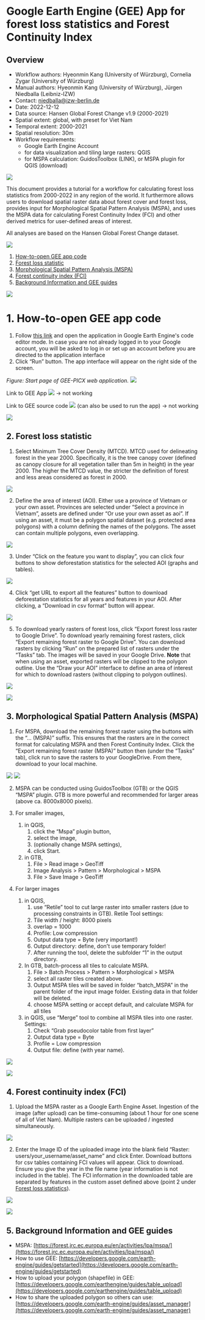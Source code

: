 # Google Earth Engine (GEE) App for forest loss statistics and Forest Continuity Index 

## Overview
* Workflow authors: Hyeonmin Kang (University of Würzburg), Cornelia Zygar (University of Würzburg)
* Manual authors: Hyeonmin Kang (University of Würzburg), Jürgen Niedballa (Leibniz-IZW)
* Contact: niedballa@izw-berlin.de
* Date: 2022-12-12
* Data source: Hansen Global Forest Change v1.9 (2000-2021)
* Spatial extent: global, with preset for Viet Nam
* Temporal extent: 2000-2021
* Spatial resolution: 30m
* Workflow requirements:
  * Google Earth Engine Account
  * for data visualization and tiling large rasters: QGIS
  * for MSPA calculation: GuidosToolbox (LINK), or MSPA plugin for QGIS (download) 

![](".png")

This document provides a tutorial for a workflow for calculating forest loss statistics from 2000-2022 in any region of the world. It furthermore allows users to download spatial raster data about forest cover and forest loss, provides input for Morphological Spatial Pattern Analysis (MSPA), and uses the MSPA data for calculating Forest Continuity Index (FCI) and other derived metrics for user-defined areas of interest. 

All analyses are based on the Hansen Global Forest Change dataset.

![](".png")

1. [How-to-open GEE app code](#1-How-to-open-GEE-app-code)
2. [Forest loss statistic](#2-forest-loss-statistic)
3. [Morphological Spatial Pattern Analysis (MSPA)](#3-morphological-spatial-pattern-analysis-MSPA)
4. [Forest continuity index (FCI)](#4-forest-continuity-index-FCI)
5. [Background Information and GEE guides](#5-Background-Information-and-GEE-guides)


![](".png")

# 1. How-to-open GEE app code

1. Follow [this link](https://code.earthengine.google.com/9765a49494476e8be1bd0e990297c680) and open the application in Google Earth Engine's code editor mode. In case you are not already logged in to your Google account, you will be asked to log in or set up an account before you are directed to the application interface
2. Click “Run” button. The app interface will appear on the right side of the screen.

*Figure: Start page of GEE-PICX web application.*
<img src="https://github.com/Luisa-del/Forest_loss/blob/main/img/Picture1.png">

Link to GEE App ![](https://introgee-met3.users.earthengine.app/view/forest-cover-loss-vietnam) -> not working

Link to GEE source code ![](https://code.earthengine.google.com/?accept_repo=users/IntroGEE_MET3/WWF_FCI) (can also be used to run the app) -> not working


![](".png")

## 2. Forest loss statistic

1. Select Minimum Tree Cover Density (MTCD). MTCD used for delineating forest in the year 2000. Specifically, it is the tree canopy cover (defined as canopy closure for all vegetation taller than 5m in height) in the year 2000. The higher the MTCD value, the stricter the definition of forest and less areas considered as forest in 2000.

<img src="https://github.com/Luisa-del/Forest_loss/blob/main/img/Picture2.png">

2. Define the area of interest (AOI). Either use a province of Vietnam or your own asset. Provinces are selected under “Select a province in Vietnam”, assets are defined under “Or use your own asset as aoi”. If using an asset, it must be a polygon spatial dataset (e.g. protected area polygons) with a column defining the names of the polygons. The asset can contain multiple polygons, even overlapping.

<img src="https://github.com/Luisa-del/Forest_loss/blob/main/img/Picture3.png">

3. Under “Click on the feature you want to display”, you can click four buttons to show deforestation statistics for the selected AOI (graphs and tables).

<img src="https://github.com/Luisa-del/Forest_loss/blob/main/img/Picture4.png">

4. Click “get URL to export all the features” button to download deforestation statistics for all years and features in your AOI. After clicking, a “Download in csv format” button will appear. 

<img src="https://github.com/Luisa-del/Forest_loss/blob/main/img/Picture5.png">

5. To download yearly rasters of forest loss, click “Export forest loss raster to Google Drive”. To download yearly remaining forest rasters, click “Export remaining forest raster to Google Drive”. You can download rasters by clicking “Run” on the prepared list of rasters under the “Tasks” tab. The images will be saved in your Google Drive. **Note** that when using an asset, exported rasters will be clipped to the polygon outline. Use the “Draw your AOI” interface to define an area of interest for which to download rasters (without clipping to polygon outlines). 

<img src="https://github.com/Luisa-del/Forest_loss/blob/main/img/Picture6.png">


![](".png")

## 3. Morphological Spatial Pattern Analysis (MSPA)

1. For MSPA, download the remaining forest raster using the buttons with the “... (MSPA)” suffix. This ensures that the rasters are in the correct format for calculating MSPA and then Forest Continuity Index. Click the “Export remaining forest raster (MSPA)” button then (under the “Tasks” tab), click run to save the rasters to your GoogleDrive. From there, download to your local machine. 

<img src="https://github.com/Luisa-del/Forest_loss/blob/main/img/Picture7.png">
<img src="https://github.com/Luisa-del/Forest_loss/blob/main/img/Picture8.png">

2. MSPA can be conducted using GuidosToolbox (GTB) or the QGIS “MSPA” plugin. GTB is more powerful and recommended for larger areas (above ca. 8000x8000 pixels).

3. For smaller images, 
    1. in QGIS, 
        1. click the “Mspa” plugin button,
        2. select the image,
        3. (optionally change MSPA settings),
        4. click Start. 
    2. in GTB,
        1. File > Read image > GeoTiff
        2. Image Analysis > Pattern > Morphological > MSPA
        3. File > Save Image > GeoTiff

4. For larger images
    1. in QGIS,
        1. use “Retile” tool to cut large raster into smaller rasters (due to processing constraints in GTB). Retile Tool settings:
        2. Tile width / height: 8000 pixels
        3. overlap = 1000
        4. Profile: Low compression
        5. Output data type = Byte (very important!)
        6. Output directory: define, don't use temporary folder!
        7. After running the tool, delete the subfolder “1” in the output directory. 
    2. In GTB, batch-process all tiles to calculate MSPA. 
        1. File > Batch Process > Pattern > Morphological > MSPA
        2. select all raster tiles created above.
        3. Output MSPA tiles will be saved in folder “batch_MSPA” in the parent folder of the input image folder. Existing data in that folder will be deleted. 
        4. choose MSPA setting or accept default, and calculate MSPA for all tiles
    3. in QGIS, use “Merge” tool to combine all MSPA tiles into one raster. Settings: 
        1. Check “Grab pseudocolor table from first layer”
        2. Output data type = Byte
        3. Profile = Low compression
        4. Output file: define (with year name).

<img src="https://github.com/Luisa-del/Forest_loss/blob/main/img/Picture9.png">


![](".png")

## 4. Forest continuity index (FCI)

1. Upload the MSPA raster as a Google Earth Engine Asset. Ingestion of the image (after upload) can be time-consuming (about 1 hour for one scene of all of Viet Nam). Multiple rasters can be uploaded / ingested simultaneously.

<img src="https://github.com/Luisa-del/Forest_loss/blob/main/img/Picture10.png">

2. Enter the Image ID of the uploaded image into the blank field “Raster: users/your_username/asset_name” and click Enter. Download buttons for csv tables containing FCI values will appear. Click to download. Ensure you give the year in the file name (year information is not included in the table). 
The FCI information in the downloaded table are separated by features in the custom asset defined above (point 2 under [Forest loss statistics](#2-forest-loss-statistic)).

<img src="https://github.com/Luisa-del/Forest_loss/blob/main/img/Picture11.png">


![](".png")

## 5. Background Information and GEE guides 

* MSPA: [https://forest.jrc.ec.europa.eu/en/activities/lpa/mspa/](https://forest.jrc.ec.europa.eu/en/activities/lpa/mspa/)
* How to use GEE: [https://developers.google.com/earth-engine/guides/getstarted](https://developers.google.com/earth-engine/guides/getstarted)
* How to upload your polygon (shapefile) in GEE: [https://developers.google.com/earthengine/guides/table_upload](https://developers.google.com/earthengine/guides/table_upload)
* How to share the uploaded polygon so others can use: [https://developers.google.com/earth-engine/guides/asset_manager](https://developers.google.com/earth-engine/guides/asset_manager)

